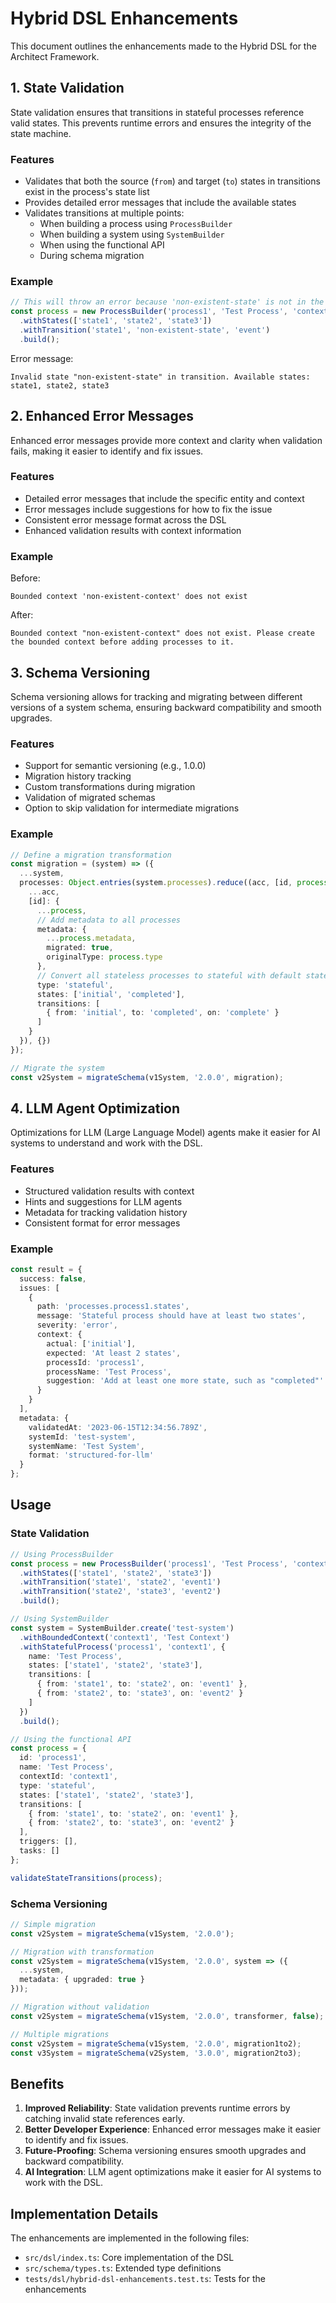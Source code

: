 # Hybrid DSL Enhancements

This document outlines the enhancements made to the Hybrid DSL for the Architect Framework.

## 1. State Validation

State validation ensures that transitions in stateful processes reference valid states. This prevents runtime errors and ensures the integrity of the state machine.

### Features

- Validates that both the source (`from`) and target (`to`) states in transitions exist in the process's state list
- Provides detailed error messages that include the available states
- Validates transitions at multiple points:
  - When building a process using `ProcessBuilder`
  - When building a system using `SystemBuilder`
  - When using the functional API
  - During schema migration

### Example

```typescript
// This will throw an error because 'non-existent-state' is not in the states list
const process = new ProcessBuilder('process1', 'Test Process', 'context1', 'stateful')
  .withStates(['state1', 'state2', 'state3'])
  .withTransition('state1', 'non-existent-state', 'event')
  .build();
```

Error message:
```
Invalid state "non-existent-state" in transition. Available states: state1, state2, state3
```

## 2. Enhanced Error Messages

Enhanced error messages provide more context and clarity when validation fails, making it easier to identify and fix issues.

### Features

- Detailed error messages that include the specific entity and context
- Error messages include suggestions for how to fix the issue
- Consistent error message format across the DSL
- Enhanced validation results with context information

### Example

Before:
```
Bounded context 'non-existent-context' does not exist
```

After:
```
Bounded context "non-existent-context" does not exist. Please create the bounded context before adding processes to it.
```

## 3. Schema Versioning

Schema versioning allows for tracking and migrating between different versions of a system schema, ensuring backward compatibility and smooth upgrades.

### Features

- Support for semantic versioning (e.g., 1.0.0)
- Migration history tracking
- Custom transformations during migration
- Validation of migrated schemas
- Option to skip validation for intermediate migrations

### Example

```typescript
// Define a migration transformation
const migration = (system) => ({
  ...system,
  processes: Object.entries(system.processes).reduce((acc, [id, process]) => ({
    ...acc,
    [id]: {
      ...process,
      // Add metadata to all processes
      metadata: {
        ...process.metadata,
        migrated: true,
        originalType: process.type
      },
      // Convert all stateless processes to stateful with default states
      type: 'stateful',
      states: ['initial', 'completed'],
      transitions: [
        { from: 'initial', to: 'completed', on: 'complete' }
      ]
    }
  }), {})
});

// Migrate the system
const v2System = migrateSchema(v1System, '2.0.0', migration);
```

## 4. LLM Agent Optimization

Optimizations for LLM (Large Language Model) agents make it easier for AI systems to understand and work with the DSL.

### Features

- Structured validation results with context
- Hints and suggestions for LLM agents
- Metadata for tracking validation history
- Consistent format for error messages

### Example

```typescript
const result = {
  success: false,
  issues: [
    {
      path: 'processes.process1.states',
      message: 'Stateful process should have at least two states',
      severity: 'error',
      context: {
        actual: ['initial'],
        expected: 'At least 2 states',
        processId: 'process1',
        processName: 'Test Process',
        suggestion: 'Add at least one more state, such as "completed"'
      }
    }
  ],
  metadata: {
    validatedAt: '2023-06-15T12:34:56.789Z',
    systemId: 'test-system',
    systemName: 'Test System',
    format: 'structured-for-llm'
  }
};
```

## Usage

### State Validation

```typescript
// Using ProcessBuilder
const process = new ProcessBuilder('process1', 'Test Process', 'context1', 'stateful')
  .withStates(['state1', 'state2', 'state3'])
  .withTransition('state1', 'state2', 'event1')
  .withTransition('state2', 'state3', 'event2')
  .build();

// Using SystemBuilder
const system = SystemBuilder.create('test-system')
  .withBoundedContext('context1', 'Test Context')
  .withStatefulProcess('process1', 'context1', {
    name: 'Test Process',
    states: ['state1', 'state2', 'state3'],
    transitions: [
      { from: 'state1', to: 'state2', on: 'event1' },
      { from: 'state2', to: 'state3', on: 'event2' }
    ]
  })
  .build();

// Using the functional API
const process = {
  id: 'process1',
  name: 'Test Process',
  contextId: 'context1',
  type: 'stateful',
  states: ['state1', 'state2', 'state3'],
  transitions: [
    { from: 'state1', to: 'state2', on: 'event1' },
    { from: 'state2', to: 'state3', on: 'event2' }
  ],
  triggers: [],
  tasks: []
};

validateStateTransitions(process);
```

### Schema Versioning

```typescript
// Simple migration
const v2System = migrateSchema(v1System, '2.0.0');

// Migration with transformation
const v2System = migrateSchema(v1System, '2.0.0', system => ({
  ...system,
  metadata: { upgraded: true }
}));

// Migration without validation
const v2System = migrateSchema(v1System, '2.0.0', transformer, false);

// Multiple migrations
const v2System = migrateSchema(v1System, '2.0.0', migration1to2);
const v3System = migrateSchema(v2System, '3.0.0', migration2to3);
```

## Benefits

1. **Improved Reliability**: State validation prevents runtime errors by catching invalid state references early.
2. **Better Developer Experience**: Enhanced error messages make it easier to identify and fix issues.
3. **Future-Proofing**: Schema versioning ensures smooth upgrades and backward compatibility.
4. **AI Integration**: LLM agent optimizations make it easier for AI systems to work with the DSL.

## Implementation Details

The enhancements are implemented in the following files:

- `src/dsl/index.ts`: Core implementation of the DSL
- `src/schema/types.ts`: Extended type definitions
- `tests/dsl/hybrid-dsl-enhancements.test.ts`: Tests for the enhancements 